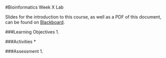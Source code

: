 #Bioinformatics Week X Lab

Slides for the introduction to this course, as well as a PDF of this document, can be found on [Blackboard](http://blackboard.uttyler.edu).

###Learning Objectives
1. 

###Activities
* 

###Assessment
1. 
